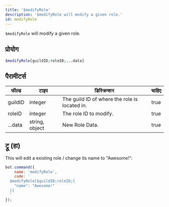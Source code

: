 ```yaml
---
title: '$modifyRole'
description: '$modifyRole will modify a given role.'
id: modifyRole
---
```


`$modifyRole` will modify a given role.

## प्रोयोग

```php
$modifyRole[guildID;roleID;...data]
```

## पैरामीटर्स

| फील्ड   | टाइप           | डिस्क्रिप्शन                                  | चाहिए |
| ------- | -------------- | --------------------------------------------- |:-----:|
| guildID | integer        | The guild ID of where the role is located in. | true  |
| roleID  | integer        | The role ID to modify.                        | true  |
| ...data | string, object | New Role Data.                                | true  |

## ट्रू (हा)

This will edit a existing role / change its name to "Awesome!":

```javascript
bot.command({
    name: 'modifyRole',
    code: `
  $modifyRole[$guildID;roleID;{
    "name": "Awesome!"
  }]
  `
});
```